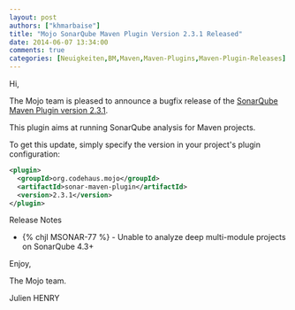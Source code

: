 ```yaml
---
layout: post
authors: ["khmarbaise"]
title: "Mojo SonarQube Maven Plugin Version 2.3.1 Released"
date: 2014-06-07 13:34:00
comments: true
categories: [Neuigkeiten,BM,Maven,Maven-Plugins,Maven-Plugin-Releases]
---
```

Hi,

The Mojo team is pleased to announce a bugfix release of the 
[SonarQube Maven Plugin version 2.3.1](http://mojo.codehaus.org/sonar-maven-plugin/).

This plugin aims at running SonarQube analysis for Maven projects.

To get this update, simply specify the version in your project's plugin configuration: 


``` xml
<plugin>
  <groupId>org.codehaus.mojo</groupId>
  <artifactId>sonar-maven-plugin</artifactId>
  <version>2.3.1</version>
</plugin>
```

<!-- more -->


Release Notes

* {% chjl MSONAR-77 %} - Unable to analyze deep multi-module projects on SonarQube 4.3+

Enjoy,

The Mojo team.

Julien HENRY 

